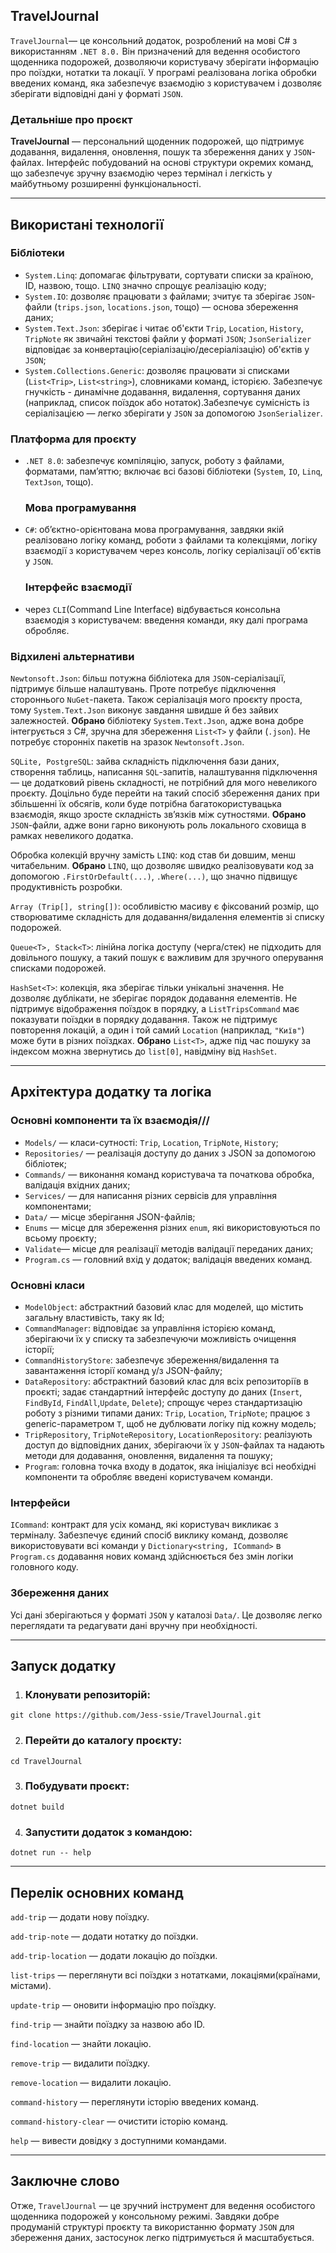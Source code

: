 ## TravelJournal

`TravelJournal`— це консольний додаток, розроблений на мові C# з використанням `.NET 8.0.` Він призначений для ведення особистого щоденника подорожей, дозволяючи користувачу зберігати інформацію про поїздки, нотатки та локації. У програмі реалізована логіка обробки введених команд, яка забезпечує взаємодію з користувачем і дозволяє зберігати відповідні дані у форматі `JSON`.

### Детальніше про проєкт
**TravelJournal** — персональний щоденник подорожей, що підтримує додавання, видалення, оновлення, пошук та збереження даних у `JSON`-файлах. Інтерфейс побудований на основі структури окремих команд, що забезпечує зручну взаємодію через термінал і легкість у майбутньому розширенні функціональності.

---
## Використані технології

  ### Бібліотеки
  - `System.Linq`: допомагає фільтрувати, сортувати списки за країною, ID, назвою, тощо. `LINQ` значно спрощує реалізацію коду;
  - `System.IO`: дозволяє працювати з файлами; зчитує та зберігає `JSON`-файли (`trips.json`, `locations.json`, тощо) — основа збереження даних;
  - `System.Text.Json`: зберігає і читає об'єкти `Trip`, `Location`, `History`, `TripNote` як звичайні текстові файли у форматі `JSON`; `JsonSerializer` відповідає за конвертацію(серіалізацію/десеріалізацію) об'єктів у `JSON`;
  - `System.Collections.Generic`: дозволяє працювати зі списками (`List<Trip>`, `List<string>`), словниками команд, історією. Забезпечує гнучкість - динамічне додавання, видалення, сортування даних (наприклад, список поїздок або нотаток).Забезпечує сумісність із серіалізацією — легко зберігати у `JSON` за допомогою `JsonSerializer`.

  ### Платформа для проєкту
- `.NET 8.0`: забезпечує компіляцію, запуск, роботу з файлами, форматами, пам’яттю; включає всі базові бібліотеки (`System`, `IO`, `Linq`, `TextJson`, тощо).

  ### Мова програмування
- `C#`: об’єктно-орієнтована мова програмування, завдяки якій реалізовано логіку команд, роботи з файлами та колекціями, логіку взаємодії з користувачем через консоль, логіку серіалізації об'єктів у `JSON`.

  ### Інтерфейс взаємодії
- через `CLI`(Command Line Interface) відбувається консольна взаємодія з користувачем: введення команди, яку далі програма обробляє.


### Відхилені альтернативи 
`Newtonsoft.Json`: більш потужна бібліотека для `JSON`-серіалізації, підтримує більше налаштувань. Проте потребує підключення стороннього `NuGet`-пакета.
Також серіалізація мого проєкту проста, тому `System.Text.Json` виконує завдання швидше й без зайвих залежностей.
**Обрано** бібліотеку `System.Text.Json`, адже вона добре інтегрується з C#, зручна для збереження `List<T>` у файли (`.json`). Не потребує сторонніх пакетів на зразок `Newtonsoft.Json`.

`SQLite, PostgreSQL`: зайва складність підключення бази даних, створення таблиць, написання `SQL`-запитів, налаштування підключення — це додатковий рівень складності, не потрібний для мого невеликого проєкту. Доцільно буде перейти на такий спосіб збереження даних при збільшенні їх обсягів, коли буде потрібна багатокористувацька взаємодія, якщо зросте складність зв’язків між сутностями.
**Обрано** `JSON`-файли, адже вони гарно виконують роль локального сховища в рамках невеликого додатка. 

 Oбробка колекцій вручну замість `LINQ`: код став би довшим, менш читабельним.
**Обрано** `LINQ`, що дозволяє швидко реалізовувати код за допомогою `.FirstOrDefault(...)`, `.Where(...)`, що значно підвищує продуктивність розробки.

`Array (Trip[], string[])`: особливістю масиву є фіксований розмір, що створюватиме складність для додавання/видалення елементів зі списку подорожей.

`Queue<T>, Stack<T>`: лінійна логіка доступу (черга/стек) не підходить для довільного пошуку, а такий пошук є важливим для зручного оперування списками подорожей.

`HashSet<T>`: колекція, яка зберігає тільки унікальні значення. Не дозволяє дублікати, не зберігає порядок додавання елементів. Не підтримує відображення поїздок в порядку, а `ListTripsCommand` має показувати поїздки в порядку додавання. Також не підтримує повторення локацій, а один і той самий `Location` (наприклад, `"Київ"`) може бути в різних поїздках. 
**Обрано** `List<T>`, адже під час пошуку за індексом можна звернутись до `list[0]`, навідміну від `HashSet`. 

---
## Архітектура додатку та логіка 

### Основні компоненти та їх взаємодія///
- `Models/` — класи-сутності: `Trip`, `Location`, `TripNote`, `History`;
- `Repositories/` — реалізація доступу до даних з JSON за допомогою бібліотек;
- `Commands/` — виконання команд користувача та початкова обробка, валідація вхідних даних;
- `Services/` — для написання різних сервісів для управління компонентами;
- `Data/` — місце зберігання JSON-файлів;
- `Enums` — місце для збереження різних `enum`, які використовуються по всьому проєкту;
- `Validate`— місце для реалізації методів валідації переданих даних;
- `Program.cs` — головний вхід у додаток; валідація введених команд.

### Основні класи
- `ModelObject`: абстрактний базовий клас для моделей, що містить загальну властивість, таку як Id;
- `CommandManager`: відповідає за управління історією команд, зберігаючи їх у списку та забезпечуючи можливість очищення історії;
- `CommandHistoryStore`: забезпечує збереження/видалення та завантаження історії команд у/з JSON-файлу;
- `DataRepository`: абстрактний базовий клас для всіх репозиторіїв в проєкті; задає стандартний інтерфейс доступу до даних (`Insert`, `FindById`, `FindAll`,`Update`, `Delete`); спрощує через стандартизацію роботу з різними типами даних: `Trip`, `Location`, `TripNote`; працює з generic-параметром `T`, щоб не дублювати логіку під кожну модель;
- `TripRepository`, `TripNoteRepository`, `LocationRepository`: реалізують доступ до відповідних даних, зберігаючи їх у `JSON`-файлах та надають методи для додавання, оновлення, видалення та пошуку;
- `Program`: головна точка входу в додаток, яка ініціалізує всі необхідні компоненти та обробляє введені користувачем команди.

### Інтерфейси
`ICommand`: контракт для усіх команд, які користувач викликає з терміналу. Забезпечує єдиний спосіб виклику команд, дозволяє використовувати всі команди у `Dictionary<string, ICommand>` в `Program.cs` додавання нових команд здійснюється без змін логіки головного коду.

### Збереження даних
Усі дані зберігаються у форматі `JSON` у каталозі `Data/`. 
Це дозволяє легко переглядати та редагувати дані вручну при необхідності.

---
## Запуск додатку
1. ### Клонувати репозиторій:
```
git clone https://github.com/Jess-ssie/TravelJournal.git
```

2. ### Перейти до каталогу проєкту:
```
cd TravelJournal
```

3. ### Побудувати проєкт:
```
dotnet build
```

4. ### Запустити додаток з командою:
```
dotnet run -- help
```

---
## Перелік основних команд
`add-trip` — додати нову поїздку.

`add-trip-note` — додати нотатку до поїздки.

`add-trip-location` — додати локацію до поїздки.

`list-trips` — переглянути всі поїздки з нотатками, локаціями(країнами, містами).

`update-trip` — оновити інформацію про поїздку.

`find-trip` — знайти поїздку за назвою або ID.

`find-location` — знайти локацію.

`remove-trip` — видалити поїздку.

`remove-location` — видалити локацію.

`command-history` — переглянути історію введених команд.

`command-history-clear` — очистити історію команд.

`help` — вивести довідку з доступними командами.

---
## Заключне слово
Отже, `TravelJournal` — це зручний інструмент для ведення особистого щоденника подорожей у консольному режимі. 
Завдяки добре продуманій структурі проєкту та використанню формату `JSON` для збереження даних, застосунок легко підтримується й масштабується.

